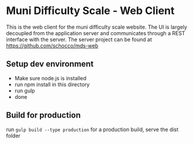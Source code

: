 # Muni Difficulty Scale - Web Client

This is the web client for the muni difficulty scale website.
The UI is largely decoupled from the application server and communicates through a REST interface with the server.
The server project can be found at https://github.com/schocco/mds-web 

## Setup dev environment
- Make sure node.js is installed
- run npm install in this directory
- run gulp
- done

## Build for production
run `gulp build --type production` for a production build, serve the dist folder